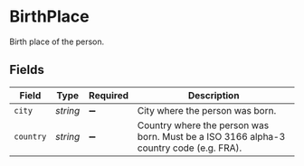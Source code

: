 # BirthPlace

Birth place of the person.


## Fields

| Field                                                                                  | Type                                                                                   | Required                                                                               | Description                                                                            |
| -------------------------------------------------------------------------------------- | -------------------------------------------------------------------------------------- | -------------------------------------------------------------------------------------- | -------------------------------------------------------------------------------------- |
| `city`                                                                                 | *string*                                                                               | :heavy_minus_sign:                                                                     | City where the person was born.                                                        |
| `country`                                                                              | *string*                                                                               | :heavy_minus_sign:                                                                     | Country where the person was born. Must be a ISO 3166 alpha-3 country code (e.g. FRA). |